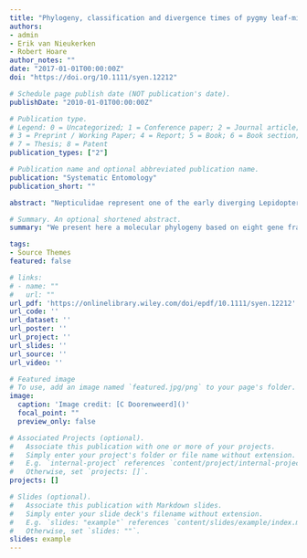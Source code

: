```yaml
---
title: "Phylogeny, classification and divergence times of pygmy leaf-mining moths (Lepidoptera: Nepticulidae): the earliest lepidopteran radiation on Angiosperms?"
authors:
- admin
- Erik van Nieukerken
- Robert Hoare
author_notes: ""
date: "2017-01-01T00:00:00Z"
doi: "https://doi.org/10.1111/syen.12212"

# Schedule page publish date (NOT publication's date).
publishDate: "2010-01-01T00:00:00Z"

# Publication type.
# Legend: 0 = Uncategorized; 1 = Conference paper; 2 = Journal article;
# 3 = Preprint / Working Paper; 4 = Report; 5 = Book; 6 = Book section;
# 7 = Thesis; 8 = Patent
publication_types: ["2"]

# Publication name and optional abbreviated publication name.
publication: "Systematic Entomology"
publication_short: ""

abstract: "Nepticulidae represent one of the early diverging Lepidoptera lineages, and the family currently comprises over 850 described species. The larvae of the vast majority of the species are leaf miners on Angiosperms and highly monophagous, which has led to persistent ideas on coevolution with their plant hosts. We present here a molecular phylogeny based on eight gene fragments from 355 species, representing 20 out of 22 extant Nepticulidae genera. Using two fossil calibration points, we performed molecular dating to place the origin of the family in the Early Cretaceous, before the main Angiosperm diversification. Based on our results we propose a new classification, abandoning all ranks between family and genus, as well as subgenera to allow for a stable classification. The position of Enteucha Meyrick within Nepticulidae remains somewhat ambiguous, and the species-rich cosmopolitan genus Stigmella Schrank, with nearly half of all described Nepticulidae, requires further study. Ectoedemia Busck, Zimmermannia Hering, Acalyptris Meyrick, Etainia Beirne, Parafomoria Borkowski, Muhabbetana Koçak & Kemal and Fomoria Beirne appear to have diversified in a relatively short evolutionary period, leading to short branches in the molecular phylogeny and unclear suprageneric relations. Otherwise support values throughout the phylogeny are mostly high and the species groups, genera and higher clades are discussed in respect of their supporting morphological and life-history characters. Wing venation characters are confirmed to be mostly reliable and relevant for Nepticulidae classification, but some other previously used characters require reinterpretation. The species groups of most genera are recovered, but only partly so in the large genus Stigmella. The molecular dating results are compared with existing knowledge on the timing of the Angiosperm radiation and reveal that the diversification of Nepticulidae could largely have been contemporaneous with their hosts, although some of the genera restricted to a single plant family appear to have begun to diversify before their hosts."

# Summary. An optional shortened abstract.
summary: "We present here a molecular phylogeny based on eight gene fragments from 355 species, representing 20 out of 22 extant Nepticulidae genera. Using two fossil calibration points, we performed molecular dating to place the origin of the family in the Early Cretaceous, before the main Angiosperm diversification."

tags:
- Source Themes
featured: false

# links:
# - name: ""
#   url: ""
url_pdf: 'https://onlinelibrary.wiley.com/doi/epdf/10.1111/syen.12212'
url_code: ''
url_dataset: ''
url_poster: ''
url_project: ''
url_slides: ''
url_source: ''
url_video: ''

# Featured image
# To use, add an image named `featured.jpg/png` to your page's folder. 
image:
  caption: 'Image credit: [C Doorenweerd]()'
  focal_point: ""
  preview_only: false

# Associated Projects (optional).
#   Associate this publication with one or more of your projects.
#   Simply enter your project's folder or file name without extension.
#   E.g. `internal-project` references `content/project/internal-project/index.md`.
#   Otherwise, set `projects: []`.
projects: []

# Slides (optional).
#   Associate this publication with Markdown slides.
#   Simply enter your slide deck's filename without extension.
#   E.g. `slides: "example"` references `content/slides/example/index.md`.
#   Otherwise, set `slides: ""`.
slides: example
---
```


